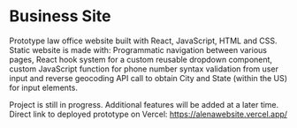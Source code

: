 # Business Site

Prototype law office website built with React, JavaScript, HTML and CSS. Static website is made with:
Programmatic navigation between various pages, React hook system for a custom reusable dropdown component, custom JavaScript function for phone number syntax validation from user input and reverse geocoding API call to obtain City and State (within the US) for input elements.

Project is still in progress. Additional features will be added at a later time.
Direct link to deployed prototype on Vercel: https://alenawebsite.vercel.app/

